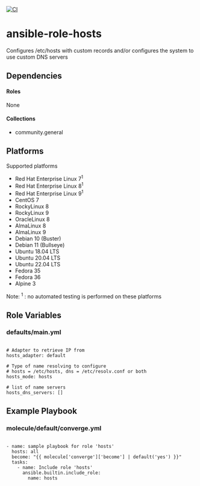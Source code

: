 [![CI](https://github.com/de-it-krachten/ansible-role-hosts/workflows/CI/badge.svg?event=push)](https://github.com/de-it-krachten/ansible-role-hosts/actions?query=workflow%3ACI)


# ansible-role-hosts

Configures /etc/hosts with custom records and/or configures the system to use custom DNS servers



## Dependencies

#### Roles
None

#### Collections
- community.general

## Platforms

Supported platforms

- Red Hat Enterprise Linux 7<sup>1</sup>
- Red Hat Enterprise Linux 8<sup>1</sup>
- Red Hat Enterprise Linux 9<sup>1</sup>
- CentOS 7
- RockyLinux 8
- RockyLinux 9
- OracleLinux 8
- AlmaLinux 8
- AlmaLinux 9
- Debian 10 (Buster)
- Debian 11 (Bullseye)
- Ubuntu 18.04 LTS
- Ubuntu 20.04 LTS
- Ubuntu 22.04 LTS
- Fedora 35
- Fedora 36
- Alpine 3

Note:
<sup>1</sup> : no automated testing is performed on these platforms

## Role Variables
### defaults/main.yml
<pre><code>
# Adapter to retrieve IP from
hosts_adapter: default

# Type of name resolving to configure
# hosts = /etc/hosts, dns = /etc/resolv.conf or both
hosts_mode: hosts

# list of name servers
hosts_dns_servers: []
</pre></code>




## Example Playbook
### molecule/default/converge.yml
<pre><code>
- name: sample playbook for role 'hosts'
  hosts: all
  become: "{{ molecule['converge']['become'] | default('yes') }}"
  tasks:
    - name: Include role 'hosts'
      ansible.builtin.include_role:
        name: hosts
</pre></code>
